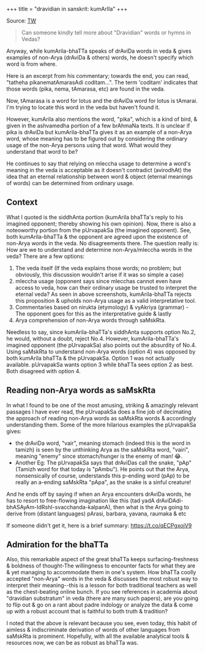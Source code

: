+++
title = "dravidian in sanskrit: kumArIla"
+++

Source: [TW](https://unrollthread.com/t/1223672610950529025/)


> Can someone kindly tell more about "Dravidian" words or hymns in Vedas? 

Anyway, while kumArila-bhaTTa speaks of drAviDa words in veda & gives examples of non-Arya (drAviDa & others) words, he doesn't specify which word is from where.

Here is an excerpt from his commentary; towards the end, you can read, "tatheha pikanematAmarasAdi coditam...". The term 'coditam' indicates that those words (pika, nema, tAmarasa, etc) are found in the veda.

Now, tAmarasa is a word for lotus and the drAviDa word for lotus is tAmarai. I'm trying to locate this word in the veda but haven't found it.

However, kumArila also mentions the word, "pika", which is a kind of bird, & given in the ashvamedha portion of a few brAhmaNa texts. It is unclear if pika is drAviDa but kumArila-bhaTTa gives it as an example of a non-Arya word, whose meaning has to be figured out by considering the ordinary usage of the non-Arya persons using that word. What would they understand that word to be?

He continues to say that relying on mleccha usage to determine a word's meaning in the veda is acceptable as it doesn't contradict (avirodhAt) the idea that an eternal relationship between word & object (eternal meanings of words) can be determined from ordinary usage.

## Context
What I quoted is the siddhAnta portion (kumArila bhaTTa's reply to his imagined opponent; thereby showing his own opinion). Now, there is also a noteoworthy portion from the pUrvapakSa (the imagined opponent). See, both kumArila-bhaTTa & the opponent are agreed upon the existence of non-Arya words in the veda. No disagreements there. The question really is: How are we to understand and determine non-Arya/mleccha words in the veda? There are a few options:

1. The veda itself (If the veda explains those words; no problem; but obviously, this discussion wouldn't arise if it was so simple a case)
2. mleccha usage (opponent says since mlecchas cannot even have access to veda, how can their ordinary usage be trusted to interpret the eternal veda? As seen in above screenshots, kumArila-bhaTTa rejects this proposition & upholds non-Arya usage as a valid interpretative tool.
3. Commentaries based on nirukta (etymology) & vyAkriya (grammar) - The opponent goes for this as the interpretative guide & lastly 
4. Arya comprehension of non-Arya words through saMskRta. 
   

Needless to say, since kumArila-bhaTTa's siddhAnta supports option No.2, he would, without a doubt, reject No.4. However, kumArila-bhaTTa's imagined opponent (the pUrvapakSa) also points out the absurdity of No.4. Using saMskRta to understand non-Arya words (option 4) was opposed by both kumArila bhaTTa & the pUrvapakSa. Option 1 was not actually available. pUrvapakSa wants option 3 while bhaTTa sees option 2 as best. Both disagreed with option 4.

## Reading non-Arya words as saMskRta
In what I found to be one of the most amusing, striking & amazingly relevant passages I have ever read, the pUrvapakSa does a fine job of decimating the approach of reading non-Arya words as saMskRta words & accordingly understanding them. Some of the more hilarious examples the pUrvapakSa gives: 

- the drAviDa word, "vair", meaning stomach (indeed this is the word in tamizh) is seen by the unthinking Arya as the saMskRta word, "vairi", meaning "enemy" since stomach/hunger is the enemy of man! 😂. 
- Another Eg: The pUrvapakSa says that drAviDas call the snake, "pAp" (Tamizh word for that today is "pAmbu"). He points out that the Arya, nonsensically of course, understands this p-ending word (pAp) to be really an a-ending saMskRta "pApa", as the snake is a sinful creature!

And he ends off by saying if when an Arya encounters drAviDa words, he has to resort to free-flowing imagination like this (tad yadA drAviDAdi-bhASAyAm-IdRshI-svacchanda-kalpanA), then what is the Arya going to derive from (distant languages) pArasi, barbara, yavana, raumaka & etc

If someone didn't get it, here is a brief summary: https://t.co/qECPgxojV9 

## Admiration for the bhaTTa
Also, this remarkable aspect of the great bhaTTa keeps surfacing-freshness & boldness of thought-The willingness to encounter facts for what they are & yet managing to accommodate them in one's system. How bhaTTa coolly accepted "non-Arya" words in the veda & discusses the most robust way to interpret their meaning--this is a lesson for both traditional teachers as well as the chest-beating online bunch. If you see references in academia about "dravidian substratum" in veda (there are many such papers), are you going to flip out & go on a rant about padre indology or analyze the data & come up with a robust account that is faithful to both truth & tradition?

I noted that the above is relevant because you see, even today, this habit of aimless & indiscriminate derivation of words of other languages from saMskRta is prominent. Hopefully, with all the available analytical tools & resources now, we can be as robust as bhaTTa was. 